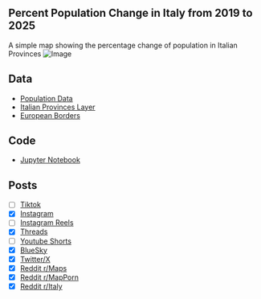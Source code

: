 ## Percent Population Change in Italy from 2019 to 2025
A simple map showing the percentage change of population in Italian Provinces
![Image](https://drive.google.com/uc?export=view&id=1ZoIRbl0lQow1Hag-HUCI0309e6YjUAiM)

## Data
* [Population Data](https://demo.istat.it/app/?i=POS&l=en)
* [Italian Provinces Layer](https://confini-amministrativi.it/#/map)
* [European Borders](https://ec.europa.eu/eurostat/web/gisco/geodata/administrative-units/countries)

## Code
* [Jupyter Notebook](FormatData.ipynb)

## Posts
- [ ] [Tiktok]()
- [x] [Instagram](https://www.instagram.com/p/DNCBDoMziIm/)
- [ ] [Instagram Reels]()
- [x] [Threads](https://www.threads.com/@vinemapper/post/DNCBFCWzwNV)
- [ ] [Youtube Shorts]()
- [x] [BlueSky](https://bsky.app/profile/vinemapper.bsky.social/post/3lvrdspg2qk2f)
- [x] [Twitter/X](https://x.com/VineMapper/status/1953232124741562561)
- [x] [Reddit r/Maps](https://www.reddit.com/r/Maps/comments/1mjjsao/percent_population_change_by_italian_province/)
- [x] [Reddit r/MapPorn](https://www.reddit.com/r/MapPorn/comments/1mjjshf/percent_population_change_by_italian_province/)
- [x] [Reddit r/Italy](https://www.reddit.com/r/italy/comments/1mkgedl/percent_population_change_by_italian_province/)
